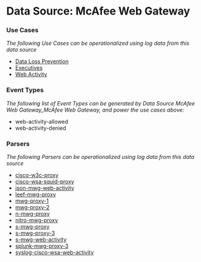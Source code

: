 Data Source: McAfee Web Gateway
===============================

### Use Cases

_The following Use Cases can be operationalized using log data from this data source_

* [Data Loss Prevention](usecase_data_loss_prevention.md)
* [Executives](usecase_executives.md)
* [Web Activity](usecase_web_activity.md)


### Event Types

_The following list of Event Types can be generated by Data Source McAfee Web Gateway_McAfee Web Gateway, and power the use cases above:_

- web-activity-allowed
- web-activity-denied


### Parsers

_The following Parsers can be operationalized using log data from this data source_

* [cisco-w3c-proxy](parserContent_cisco-w3c-proxy.md)
* [cisco-wsa-squid-proxy](parserContent_cisco-wsa-squid-proxy.md)
* [json-mwg-web-activity](parserContent_json-mwg-web-activity.md)
* [leef-mwg-proxy](parserContent_leef-mwg-proxy.md)
* [mwg-proxy-1](parserContent_mwg-proxy-1.md)
* [mwg-proxy-2](parserContent_mwg-proxy-2.md)
* [n-mwg-proxy](parserContent_n-mwg-proxy.md)
* [nitro-mwg-proxy](parserContent_nitro-mwg-proxy.md)
* [s-mwg-proxy](parserContent_s-mwg-proxy.md)
* [s-mwg-proxy-3](parserContent_s-mwg-proxy-3.md)
* [s-mwg-web-activity](parserContent_s-mwg-web-activity.md)
* [splunk-mwg-proxy-3](parserContent_splunk-mwg-proxy-3.md)
* [syslog-cisco-wsa-web-activity](parserContent_syslog-cisco-wsa-web-activity.md)
